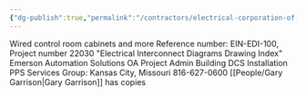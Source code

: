 ```yaml
---
{"dg-publish":true,"permalink":"/contractors/electrical-corporation-of-america/","noteIcon":"","created":"2025-07-07T14:23:44.173-05:00"}
---
```


Wired control room cabinets and more 
Reference number: EIN-EDI-100, Project number 22030
"Electrical Interconnect Diagrams Drawing Index"
Emerson Automation Solutions
OA Project Admin Building DCS Installation
PPS Services Group:  Kansas City, Missouri 
816-627-0600
[[People/Gary Garrison\|Gary Garrison]] has copies
